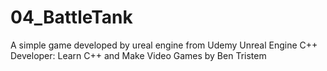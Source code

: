# 04_BattleTank
A simple game developed by ureal engine from Udemy Unreal Engine C++ Developer: Learn C++ and Make Video Games by Ben Tristem
